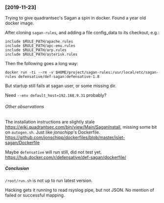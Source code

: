 ### [2019-11-23] 
Trying to give quadrantsec's Sagan a spin in docker. Found a year old docker
image.

After cloning `sagan-rules`, and adding a file config_data to its checkout,
e.g.:
```
include $RULE_PATH/apache.rules
include $RULE_PATH/apc-emu.rules
include $RULE_PATH/arp.rules
include $RULE_PATH/asterisk.rules
```

Then the following goes a long way:
```
docker run -ti --rm -v $HOME/project/sagan-rules:/usr/local/etc/sagan-rules defensative/def-sagan:defensative-1.8
```
But startup still fails at sagan user, or some missing dir.

Need `--env default_host=192.168.9.31` probably?

###### Other observations
The installation instructions are slightly stale
<https://wiki.quadrantsec.com/bin/view/Main/SaganInstall>,
missing some bit on `autogen.sh`. Just like *jonschipp*'s Dockerfile.
<https://github.com/jonschipp/dockerfiles/blob/master/islet-sagan/Dockerfile>

Maybe `defensative` will run still, did not test yet.
<https://hub.docker.com/r/defensative/def-sagan/dockerfile/>

##### Conclusion
`/root/run.sh` is not up to run latest version.

Hacking gets it running to read rsyslog pipe, but not JSON. No mention of failed
or successful mapping.
